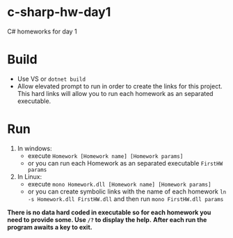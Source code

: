 # c-sharp-hw-day1
C# homeworks for day 1

# Build
- Use VS or `dotnet build`
- Allow elevated prompt to run in order to create the links for this project. This hard links will allow you to run each homework as an separated executable.

# Run
1) In windows: 
	- execute `Homework [Homework name] [Homework params]`
	- or you can run each Homework as an separated executable `FirstHW params`
2) In Linux:
	- execute `mono Homework.dll [Homework name] [Homework params]`
	- or you can create symbolic links with the name of each homework `ln -s Homework.dll FirstHW.dll` and then run `mono FirstHW.dll params`

**There is no data hard coded in executable so for each homework you need to provide some. Use `/?` to display the help.**
**After each run the program awaits a key to exit.**
